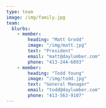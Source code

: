 ```yaml
---
type: team
image: /img/family.jpg
team:
  blurbs:
    - member:
        heading: "Matt Grodd"
        image: "/img/matt.jpg"
        text: "President"
        email: "matt@daylumber.com"
        phone: "413-244-6093"
    - member:
        heading: "Todd Young"
        image: "/img/todd.jpg"
        text: "General Manager"
        email: "todd@daylumber.com"
        phone: "413-563-9107"
---
```

